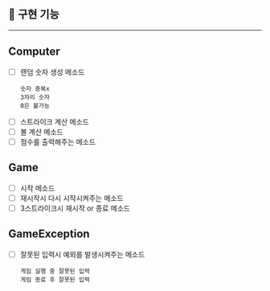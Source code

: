 ## 🚀 구현 기능
***
## Computer
- [ ] 랜덤 숫자 생성 메소드
  ```` 
  숫자 중복x
  3자리 숫자
  0은 불가능

- [ ] 스트라이크 계산 메소드
- [ ] 볼 계산 메소드
- [ ] 점수를 출력해주는 메소드

## Game
- [ ] 시작 메소드
- [ ] 재시작시 다시 시작시켜주는 메소드
- [ ] 3스트라이크시 재시작 or 종료 메소드

## GameException
- [ ] 잘못된 입력시 예외를 발생시켜주는 메소드
  ```` 
  게임 실행 중 잘못된 입력
  게임 종료 후 잘못된 입력
